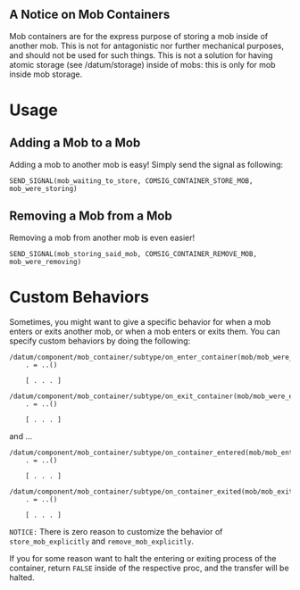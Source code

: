 ## A Notice on Mob Containers
Mob containers are for the express purpose of storing a mob inside of another mob. This is not for antagonistic nor further mechanical purposes, and should not be used for such things. This is not a solution for having atomic storage (see /datum/storage) inside of mobs: this is only for mob inside mob storage.
# Usage
## Adding a Mob to a Mob
Adding a mob to another mob is easy! Simply send the signal as following:
```dm
SEND_SIGNAL(mob_waiting_to_store, COMSIG_CONTAINER_STORE_MOB, mob_were_storing)
```
## Removing a Mob from a Mob
Removing a mob from another mob is even easier!
```dm
SEND_SIGNAL(mob_storing_said_mob, COMSIG_CONTAINER_REMOVE_MOB, mob_were_removing)
```
# Custom Behaviors
Sometimes, you might want to give a specific behavior for when a mob enters or exits another mob, or when a mob enters or exits them. You can specify custom behaviors by doing the following:
```dm
/datum/component/mob_container/subtype/on_enter_container(mob/mob_were_entering)
	. = ..()
	
	[ . . . ]
```
```dm
/datum/component/mob_container/subtype/on_exit_container(mob/mob_were_exiting)
	. = ..()
	
	[ . . . ]
```
and ...
```dm
/datum/component/mob_container/subtype/on_container_entered(mob/mob_entering)
	. = ..()
	
	[ . . . ]
```
```dm
/datum/component/mob_container/subtype/on_container_exited(mob/mob_exiting)
	. = ..()
	
	[ . . . ]
```
`NOTICE:` There is zero reason to customize the behavior of `store_mob_explicitly` and `remove_mob_explicitly`. 

If you for some reason want to halt the entering or exiting process of the container, return `FALSE` inside of the respective proc, and the transfer will be halted.
